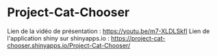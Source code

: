 # Project-Cat-Chooser 
Lien de la vidéo de présentation : https://youtu.be/m7-XLDLSkfI 
Lien de l'application shiny sur shinyapps.io : https://project-cat-chooser.shinyapps.io/Project-Cat-Chooser/ 
